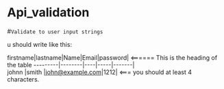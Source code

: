 # Api_validation

#`Validate to user input strings `

u should write like this:

firstname|lastname|Name|Email|password|      <====== This is the heading of the table
---------|--------|----|-----|-------|     
johnn    |smith   |john@example.com|1212| <=== you should at least 4 characters.

